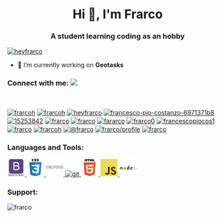 <h1 align="center">Hi 👋, I'm Frarco</h1>
<h3 align="center">A student learning coding as an hobby</h3>

<p align="left"> <a href="https://twitter.com/heyfrarco" target="blank"><img src="https://img.shields.io/twitter/follow/heyfrarco?logo=twitter&style=for-the-badge" alt="heyfrarco" /></a> </p>

- 🔭 I’m currently working on **Geotasks**

<h3 align="left">Connect with me:  <img src='https://raw.githubusercontent.com/ShahriarShafin/ShahriarShafin/main/Assets/handshake.gif' width="100px"></h3>
<br>
<p align="left">
<a href="https://codepen.io/frarcoh" target="blank"><img align="center" src="https://raw.githubusercontent.com/rahuldkjain/github-profile-readme-generator/master/src/images/icons/Social/codepen.svg" alt="frarcoh" height="30" width="40" /></a>
<a href="https://dev.to/frarcoh" target="blank"><img align="center" src="https://cdn.jsdelivr.net/npm/simple-icons@3.0.1/icons/dev-dot-to.svg" alt="frarcoh" height="30" width="40" /></a>
<a href="https://twitter.com/heyfrarco" target="blank"><img align="center" src="https://raw.githubusercontent.com/rahuldkjain/github-profile-readme-generator/master/src/images/icons/Social/twitter.svg" alt="heyfrarco" height="30" width="40" /></a>
<a href="https://linkedin.com/in/francesco-pio-costanzo-6971371b8" target="blank"><img align="center" src="https://raw.githubusercontent.com/rahuldkjain/github-profile-readme-generator/master/src/images/icons/Social/linked-in-alt.svg" alt="francesco-pio-costanzo-6971371b8" height="30" width="40" /></a>
<a href="https://stackoverflow.com/users/15253842" target="blank"><img align="center" src="https://raw.githubusercontent.com/rahuldkjain/github-profile-readme-generator/master/src/images/icons/Social/stack-overflow.svg" alt="15253842" height="30" width="40" /></a>
<a href="https://codesandbox.com/frarco" target="blank"><img align="center" src="https://cdn.jsdelivr.net/npm/simple-icons@3.0.1/icons/codesandbox.svg" alt="frarco" height="30" width="40" /></a>
<a href="https://kaggle.com/frarco" target="blank"><img align="center" src="https://raw.githubusercontent.com/rahuldkjain/github-profile-readme-generator/master/src/images/icons/Social/kaggle.svg" alt="frarco" height="30" width="40" /></a>
<a href="https://dribbble.com/fararco" target="blank"><img align="center" src="https://raw.githubusercontent.com/rahuldkjain/github-profile-readme-generator/master/src/images/icons/Social/dribbble.svg" alt="fararco" height="30" width="40" /></a>
<a href="https://www.codechef.com/users/frarco0" target="blank"><img align="center" src="https://cdn.jsdelivr.net/npm/simple-icons@3.1.0/icons/codechef.svg" alt="frarco0" height="30" width="40" /></a>
<a href="https://www.hackerrank.com/francescopiocos1" target="blank"><img align="center" src="https://raw.githubusercontent.com/rahuldkjain/github-profile-readme-generator/master/src/images/icons/Social/hackerrank.svg" alt="francescopiocos1" height="30" width="40" /></a>
<a href="https://codeforces.com/profile/frarco" target="blank"><img align="center" src="https://cdn.jsdelivr.net/npm/simple-icons@3.0.1/icons/codeforces.svg" alt="frarco" height="30" width="40" /></a>
<a href="https://www.leetcode.com/frarcoh" target="blank"><img align="center" src="https://raw.githubusercontent.com/rahuldkjain/github-profile-readme-generator/master/src/images/icons/Social/leet-code.svg" alt="frarcoh" height="30" width="40" /></a>
<a href="https://www.hackerearth.com/@frarco" target="blank"><img align="center" src="https://raw.githubusercontent.com/rahuldkjain/github-profile-readme-generator/master/src/images/icons/Social/hackerearth.svg" alt="@frarco" height="30" width="40" /></a>
<a href="https://auth.geeksforgeeks.org/user/frarco/profile" target="blank"><img align="center" src="https://raw.githubusercontent.com/rahuldkjain/github-profile-readme-generator/master/src/images/icons/Social/geeks-for-geeks.svg" alt="frarco/profile" height="30" width="40" /></a>
<a href="https://www.topcoder.com/members/frarco" target="blank"><img align="center" src="https://cdn.jsdelivr.net/npm/simple-icons@3.0.1/icons/topcoder.svg" alt="frarco" height="30" width="40" /></a>
</p>

<h3 align="left">Languages and Tools:</h3>
<p align="left"> <a href="https://getbootstrap.com" target="_blank"> <img src="https://raw.githubusercontent.com/devicons/devicon/master/icons/bootstrap/bootstrap-plain-wordmark.svg" alt="bootstrap" width="40" height="40"/> </a> <a href="https://www.w3schools.com/css/" target="_blank"> <img src="https://raw.githubusercontent.com/devicons/devicon/master/icons/css3/css3-original-wordmark.svg" alt="css3" width="40" height="40"/> </a> <a href="https://expressjs.com" target="_blank"> <img src="https://raw.githubusercontent.com/devicons/devicon/master/icons/express/express-original-wordmark.svg" alt="express" width="40" height="40"/> </a> <a href="https://git-scm.com/" target="_blank"> <img src="https://www.vectorlogo.zone/logos/git-scm/git-scm-icon.svg" alt="git" width="40" height="40"/> </a> <a href="https://www.w3.org/html/" target="_blank"> <img src="https://raw.githubusercontent.com/devicons/devicon/master/icons/html5/html5-original-wordmark.svg" alt="html5" width="40" height="40"/> </a> <a href="https://developer.mozilla.org/en-US/docs/Web/JavaScript" target="_blank"> <img src="https://raw.githubusercontent.com/devicons/devicon/master/icons/javascript/javascript-original.svg" alt="javascript" width="40" height="40"/> </a> <a href="https://nodejs.org" target="_blank"> <img src="https://raw.githubusercontent.com/devicons/devicon/master/icons/nodejs/nodejs-original-wordmark.svg" alt="nodejs" width="40" height="40"/> </a> </p>

<h3 align="left">Support:</h3>
<p><a href="https://www.buymeacoffee.com/frarco"> <img align="left" src="https://cdn.buymeacoffee.com/buttons/v2/default-yellow.png" height="50" width="210" alt="frarco" /></a></p><br><br>

